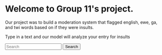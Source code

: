 <h1>Welcome to Group 11's project.</h1>
<p>Our project was to build a moderation system that flagged english, ewe, ga, and twi words based on if they were insults.</p>
<p>Type in a text and our model will analyze your entry for insults</p>


<form class="d-flex" action="/form1/">
  <input name="query" type="search" placeholder="Search" aria-label="Search">
  <button class="btn btn-outline-success" type="submit">Search</button>
</form>